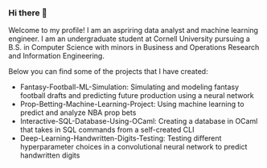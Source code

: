 ### Hi there 👋

Welcome to my profile! I am an aspriring data analyst and machine learning engineer. I am an undergraduate student at Cornell University pursuing a B.S. in Computer Science with minors in Business and Operations Research and Information Engineering.

Below you can find some of the projects that I have created:

- Fantasy-Football-ML-Simulation: Simulating and modeling fantasy football drafts and predicting future production using a neural network
- Prop-Betting-Machine-Learning-Project: Using machine learning to predict and analyze NBA prop bets
- Interactive-SQL-Database-Using-OCaml: Creating a database in OCaml that takes in SQL commands from a self-created CLI
- Deep-Learning-Handwritten-Digits-Testing: Testing different hyperparameter choices in a convolutional neural network to predict handwritten digits

<!--
**tkersulis10/tkersulis10** is a ✨ _special_ ✨ repository because its `README.md` (this file) appears on your GitHub profile.

Here are some ideas to get you started:

- 🔭 I’m currently working on ...
- 🌱 I’m currently learning ...
- 👯 I’m looking to collaborate on ...
- 🤔 I’m looking for help with ...
- 💬 Ask me about ...
- 📫 How to reach me: ...
- 😄 Pronouns: ...
- ⚡ Fun fact: ...
-->
